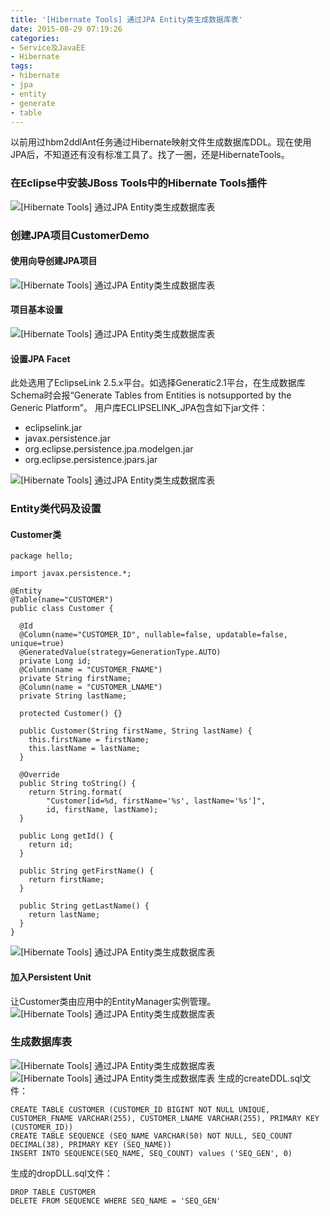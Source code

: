 ```yaml
---
title: '[Hibernate Tools] 通过JPA Entity类生成数据库表'
date: 2015-08-29 07:19:26
categories: 
- Service及JavaEE
- Hibernate
tags: 
- hibernate
- jpa
- entity
- generate
- table
---
```

以前用过hbm2ddlAnt任务通过Hibernate映射文件生成数据库DDL。现在使用JPA后，不知道还有没有标准工具了。找了一圈，还是HibernateTools。

### 在Eclipse中安装JBoss Tools中的Hibernate Tools插件

![[Hibernate Tools] 通过JPA Entity类生成数据库表](/images/2015/8/0026uWfMzy76xRW0YDMd2.png)

### 创建JPA项目CustomerDemo

#### 使用向导创建JPA项目

![[Hibernate Tools] 通过JPA Entity类生成数据库表](/images/2015/8/0026uWfMzy76xRW4nMu3a.png)

#### 项目基本设置

![[Hibernate Tools] 通过JPA Entity类生成数据库表](/images/2015/8/0026uWfMzy76xRW7zkO9e.png)

#### 设置JPA Facet

此处选用了EclipseLink 2.5.x平台。如选择Generatic2.1平台，在生成数据库Schema时会报“Generate Tables from Entities is notsupported by the Generic Platform”。
用户库ECLIPSELINK_JPA包含如下jar文件：
- eclipselink.jar
- javax.persistence.jar
- org.eclipse.persistence.jpa.modelgen.jar
- org.eclipse.persistence.jpars.jar

![[Hibernate Tools] 通过JPA Entity类生成数据库表](/images/2015/8/0026uWfMzy76xRWfowR1d.png)

### Entity类代码及设置

#### Customer类

```
package hello;

import javax.persistence.*;

@Entity
@Table(name="CUSTOMER")
public class Customer {

  @Id
  @Column(name="CUSTOMER_ID", nullable=false, updatable=false, unique=true)
  @GeneratedValue(strategy=GenerationType.AUTO)
  private Long id;
  @Column(name = "CUSTOMER_FNAME")
  private String firstName;
  @Column(name = "CUSTOMER_LNAME")
  private String lastName;

  protected Customer() {}

  public Customer(String firstName, String lastName) {
    this.firstName = firstName;
    this.lastName = lastName;
  }

  @Override
  public String toString() {
    return String.format(
        "Customer[id=%d, firstName='%s', lastName='%s']",
        id, firstName, lastName);
  }

  public Long getId() {
    return id;
  }

  public String getFirstName() {
    return firstName;
  }

  public String getLastName() {
    return lastName;
  }
}
```
![[Hibernate Tools] 通过JPA Entity类生成数据库表](/images/2015/8/0026uWfMzy76xRWj7ZAae.jpg)

#### 加入Persistent Unit

让Customer类由应用中的EntityManager实例管理。
![[Hibernate Tools] 通过JPA Entity类生成数据库表](/images/2015/8/0026uWfMzy76xRWnyP46e.jpg)

### 生成数据库表

![[Hibernate Tools] 通过JPA Entity类生成数据库表](/images/2015/8/0026uWfMzy76xRWr0PFeb.jpg) ![[Hibernate Tools] 通过JPA Entity类生成数据库表](/images/2015/8/0026uWfMzy76xTXKsrQce.jpg)
生成的createDDL.sql文件：
```
CREATE TABLE CUSTOMER (CUSTOMER_ID BIGINT NOT NULL UNIQUE, CUSTOMER_FNAME VARCHAR(255), CUSTOMER_LNAME VARCHAR(255), PRIMARY KEY (CUSTOMER_ID))
CREATE TABLE SEQUENCE (SEQ_NAME VARCHAR(50) NOT NULL, SEQ_COUNT DECIMAL(38), PRIMARY KEY (SEQ_NAME))
INSERT INTO SEQUENCE(SEQ_NAME, SEQ_COUNT) values ('SEQ_GEN', 0)
```

生成的dropDLL.sql文件：
```
DROP TABLE CUSTOMER
DELETE FROM SEQUENCE WHERE SEQ_NAME = 'SEQ_GEN'
```